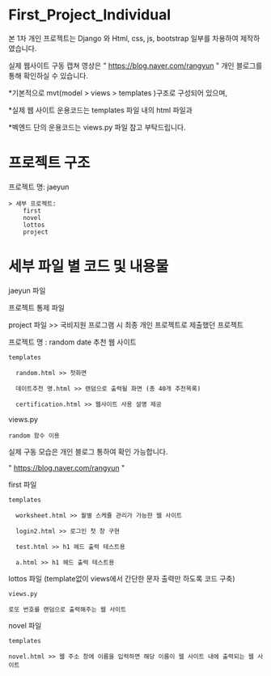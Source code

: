 # First_Project_Individual

본 1차 개인 프로젝트는 Django 와 Html, css, js, bootstrap 일부를 차용하여 제작하였습니다.

실제 웹사이트 구동 캡쳐 영상은 "   https://blog.naver.com/rangyun    " 개인 블로그를 통해 확인하실 수 있습니다.
  
  *기본적으로 mvt(model > views > templates )구조로 구성되어 있으며, 
  
  *실제 웹 사이트 운용코드는 templates 파일 내의 html 파일과
  
  *벡엔드 단의 운용코드는 views.py 파일 참고 부탁드립니다.


# 프로젝트 구조

  프로젝트 명: jaeyun 
  
    > 세부 프로젝트: 
        first 
        novel 
        lottos  
        project
 
 
# 세부 파일 별 코드 및 내용물 
 
jaeyun 파일

  프로젝트 통제 파일


project 파일 >> 국비지원 프로그램 시 최종 개인 프로젝트로 제출했던 프로젝트

  프로젝트 명 : random date 추천 웹 사이트
  
    templates
  
      random.html >> 첫화면
    
      데이트추천 명.html >> 랜덤으로 출력될 화면 (총 40개 추천목록)
    
      certification.html >> 웹사이트 사용 설명 제공
  
  
  views.py
  
    random 함수 이용
   
   실제 구동 모습은 개인 블로그 통하여 확인 가능합니다.
   
   "   https://blog.naver.com/rangyun    "
   
   

first 파일

    templates
  
      worksheet.html >> 월별 스케쥴 관리가 가능한 웹 사이트

      login2.html >> 로그인 첫 창 구현

      test.html >> h1 헤드 출력 테스트용 

      a.html >> h1 헤드 출력 테스트용 


lottos 파일 (template없이 views에서 간단한 문자 출력만 하도록 코드 구축)

    views.py
  
    로또 번호를 랜덤으로 출력해주는 웹 사이트


novel 파일

    templates
  
    novel.html >> 웹 주소 창에 이름을 입력하면 해당 이름이 웹 사이트 내에 출력되는 웹 사이트
    


